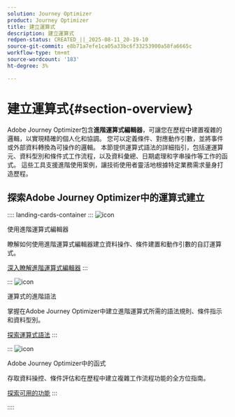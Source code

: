 ```yaml
---
solution: Journey Optimizer
product: Journey Optimizer
title: 建立運算式
description: 建立運算式
redpen-status: CREATED_||_2025-08-11_20-19-10
source-git-commit: e8b71a7efe1ca05a33bc6f33253900a58fa6665c
workflow-type: tm+mt
source-wordcount: '183'
ht-degree: 3%

---
```



# 建立運算式{#section-overview}

Adobe Journey Optimizer包含&#x200B;**進階運算式編輯器**，可讓您在歷程中建置複雜的邏輯，以實現精確的個人化和協調。 您可以定義條件、對應動作引數，並將事件或外部資料轉換為可操作的邏輯。 本節提供運算式語法的詳細指引，包括運運算元、資料型別和條件式工作流程，以及資料彙總、日期處理和字串操作等工作的函式。 這些工具支援進階使用案例，讓技術使用者靈活地根據特定業務需求量身打造歷程。

## 探索Adobe Journey Optimizer中的運算式建立

:::: landing-cards-container
:::
![icon](https://cdn.experienceleague.adobe.com/icons/screwdriver-wrench.svg)

使用進階運算式編輯器

瞭解如何使用進階運算式編輯器建立資料操作、條件建置和動作引數的自訂運算式。

[深入瞭解進階運算式編輯器](../using/building-journeys/expression/expressionadvanced.md)
:::

:::
![icon](https://cdn.experienceleague.adobe.com/icons/code-branch.svg)

運算式的進階語法

掌握在Adobe Journey Optimizer中建立進階運算式所需的語法規則、條件指示和資料型別。

[探索運算式語法](syntax-landing-page.md)
:::

:::
![icon](https://cdn.experienceleague.adobe.com/icons/puzzle-piece.svg)

Adobe Journey Optimizer中的函式

存取資料操控、條件評估和在歷程中建立複雜工作流程功能的全方位指南。

[探索可用的功能](main-functions-journey-landing-page.md)
:::

::::

